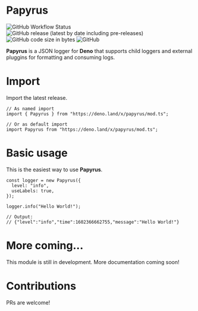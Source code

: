 # Papyrus
![GitHub Workflow Status](https://img.shields.io/github/workflow/status/ymonb1291/papyrus/CI?label=CI)
![GitHub release (latest by date including pre-releases)](https://img.shields.io/github/v/release/ymonb1291/papyrus?include_prereleases)
![GitHub code size in bytes](https://img.shields.io/github/languages/code-size/ymonb1291/papyrus)
![GitHub](https://img.shields.io/github/license/ymonb1291/papyrus)

**Papyrus** is a JSON logger for **Deno** that supports child loggers and external pluggins for formatting and consuming logs.

# Import
Import the latest release.
```
// As named import
import { Papyrus } from "https://deno.land/x/papyrus/mod.ts";

// Or as default import
import Papyrus from "https://deno.land/x/papyrus/mod.ts";
```

# Basic usage
This is the easiest way to use **Papyrus**.
```
const logger = new Papyrus({
  level: "info",
  useLabels: true,
});

logger.info("Hello World!");

// Output:
// {"level":"info","time":1602366662755,"message":"Hello World!"}
```

# More coming...
This module is still in development. More documentation coming soon!

# Contributions
PRs are welcome!
